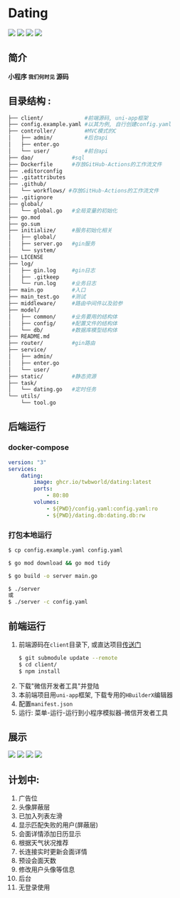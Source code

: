 **Dating**
===========
[![](https://github.com/twbworld/dating/workflows/ci/badge.svg?branch=main)](https://github.com/twbworld/dating/actions)
[![](https://img.shields.io/github/tag/twbworld/dating?logo=github)](https://github.com/twbworld/dating)
![](https://img.shields.io/badge/language-golang-cyan)
[![](https://img.shields.io/github/license/twbworld/dating)](https://github.com/twbworld/dating/blob/main/LICENSE)

## 简介
**小程序 `我们何时见` 源码**

## 目录结构 : 
``` sh
├── client/             #前端源码, uni-app框架
├── config.example.yaml #以其为例, 自行创建config.yaml
├── controller/         #MVC模式的C
│   ├── admin/          #后台api
│   ├── enter.go
│   └── user/           #前台api
├── dao/            #sql
├── Dockerfile      #存放GitHub-Actions的工作流文件
├── .editorconfig
├── .gitattributes
├── .github/
│   └── workflows/ #存放GitHub-Actions的工作流文件
├── .gitignore
├── global/
│   └── global.go   #全局变量的初始化
├── go.mod
├── go.sum
├── initialize/     #服务初始化相关
│   ├── global/
│   ├── server.go   #gin服务
│   └── system/
├── LICENSE
├── log/
│   ├── gin.log     #gin日志
│   ├── .gitkeep
│   └── run.log     #业务日志
├── main.go         #入口
├── main_test.go    #测试
├── middleware/     #路由中间件以及验参
├── model/
│   ├── common/     #业务要用的结构体
│   ├── config/     #配置文件的结构体
│   └── db/         #数据库模型结构体
├── README.md
├── router/         #gin路由
├── service/
│   ├── admin/
│   ├── enter.go
│   └── user/
├── static/         #静态资源
├── task/
│   └── dating.go   #定时任务
└── utils/
    └── tool.go
```

## 后端运行

### docker-compose
``` yaml
version: "3"
services:
    dating:
        image: ghcr.io/twbworld/dating:latest
        ports:
            - 80:80
        volumes:
            - ${PWD}/config.yaml:config.yaml:ro
            - ${PWD}/dating.db:dating.db:rw
```

### 打包本地运行
```sh
$ cp config.example.yaml config.yaml

$ go mod download && go mod tidy

$ go build -o server main.go

$ ./server
或
$ ./server -c config.yaml
```

## 前端运行

1. 前端源码在`client`目录下, 或直达项目[传送门](https://github.com/twbworld/dating-client/)
    ```sh
    $ git submodule update --remote
    $ cd client/
    $ npm install
    ```
2. 下载"微信开发者工具"并登陆
3. 本前端项目用`uni-app`框架, 下载专用的`HBuilderX`编辑器
4. 配置`manifest.json`
5. 运行: 菜单-运行-运行到小程序模拟器-微信开发者工具

## 展示

![](https://cdn.jsdelivr.net/gh/twbworld/hosting@main/img/202409111424755.png)
![](https://cdn.jsdelivr.net/gh/twbworld/hosting@main/img/202409111425133.png)
![](https://cdn.jsdelivr.net/gh/twbworld/hosting@main/img/202409111425284.png)
![](https://cdn.jsdelivr.net/gh/twbworld/hosting@main/img/202409111425518.png)

## 计划中:

1.  广告位
2.  头像屏蔽层
3.  已加入列表左滑
4.  显示匹配失败的用户(屏蔽层)
5.  会面详情添加日历显示
6.  根据天气状况推荐
7.  长连接实时更新会面详情
8.  预设会面天数
9.  修改用户头像等信息
10. 后台
11. 无登录使用
